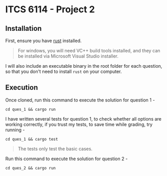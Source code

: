 # ITCS 6114 - Project 2

## Installation
First, ensure you have [rust](https://www.rust-lang.org/en-US/) installed.

> For windows, you will need VC++ build tools installed, and they can be installed via Microsoft Visual Studio installer.

I will also include an executable binary in the root folder for each question, so that you don't need to install `rust` on your computer.

## Execution

Once cloned, run this command to execute the solution for question 1 -
```
cd ques_1 && cargo run
```

I have written several tests for question 1, to check whether all options are working correctly, if you trust my tests, to save time while grading, try running -

```
cd ques_1 && cargo test
```
> The tests only test the basic cases.

Run this command to execute the solution for question 2 -

```
cd ques_2 && cargo run
```